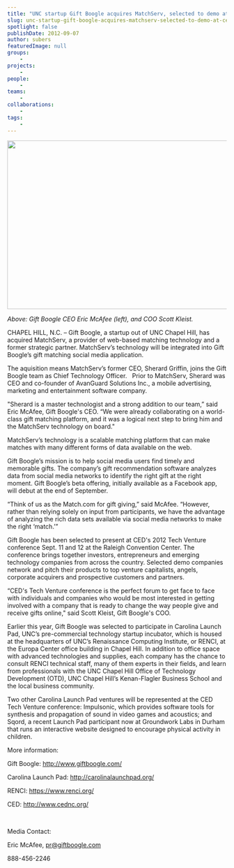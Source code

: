 ```yaml
---
title: "UNC startup Gift Boogle acquires MatchServ, selected to demo at CED's 2012 Tech Venture conference"
slug: unc-startup-gift-boogle-acquires-matchserv-selected-to-demo-at-ceds-2012-tech-venture-conference
spotlight: false
publishDate: 2012-09-07
author: subers
featuredImage: null
groups:
    - 
projects:
    - 
people:
    - 
teams: 
    - 
collaborations:
    - 
tags:
    - 
---
```

<img class="size-large wp-image-12067 alignleft" title="Giftboogle" alt="" src="https://www.renci.org/wp-content/uploads/2013/10/Giftboogle-Story1.jpg" width="640" height="386" />

<em>Above: Gift Boogle CEO Eric McAfee (left), and COO Scott Kleist.</em>

CHAPEL HILL, N.C. – Gift Boogle, a startup out of UNC Chapel Hill, has acquired MatchServ, a provider of web-based matching technology and a former strategic partner. MatchServ’s technology will be integrated into Gift Boogle’s gift matching social media application.

<!--more-->

The aquisition means MatchServ’s former CEO, Sherard Griffin, joins the Gift Boogle team as Chief Technology Officer.   Prior to MatchServ, Sherard was CEO and co-founder of AvanGuard Solutions Inc., a mobile advertising, marketing and entertainment software company.

"Sherard is a master technologist and a strong addition to our team,” said Eric McAfee, Gift Boogle's CEO. “We were already collaborating on a world-class gift matching platform, and it was a logical next step to bring him and the MatchServ technology on board."

MatchServ’s technology is a scalable matching platform that can make matches with many different forms of data available on the web.

Gift Boogle’s mission is to help social media users find timely and memorable gifts. The company’s gift recommendation software analyzes data from social media networks to identify the right gift at the right moment. Gift Boogle’s beta offering, initially available as a Facebook app, will debut at the end of September.

“Think of us as the Match.com for gift giving,” said McAfee. “However, rather than relying solely on input from participants, we have the advantage of analyzing the rich data sets available via social media networks to make the right ‘match.’”

Gift Boogle has been selected to present at CED's 2012 Tech Venture conference Sept. 11 and 12 at the Raleigh Convention Center. The conference brings together investors, entrepreneurs and emerging technology companies from across the country. Selected demo companies network and pitch their products to top venture capitalists, angels, corporate acquirers and prospective customers and partners.

“CED's Tech Venture conference is the perfect forum to get face to face with individuals and companies who would be most interested in getting involved with a company that is ready to change the way people give and receive gifts online," said Scott Kleist, Gift Boogle's COO.

Earlier this year, Gift Boogle was selected to participate in Carolina Launch Pad, UNC’s pre-commercial technology startup incubator, which is housed at the headquarters of UNC’s Renaissance Computing Institute, or RENCI, at the Europa Center office building in Chapel Hill. In addition to office space with advanced technologies and supplies, each company has the chance to consult RENCI technical staff, many of them experts in their fields, and learn from professionals with the UNC Chapel Hill Office of Technology Development (OTD), UNC Chapel Hill’s Kenan-Flagler Business School and the local business community.

Two other Carolina Launch Pad ventures will be represented at the CED Tech Venture conference: Impulsonic, which provides software tools for synthesis and propagation of sound in video games and acoustics; and Sqord, a recent Launch Pad participant now at Groundwork Labs in Durham that runs an interactive website designed to encourage physical activity in children.

More information:

Gift Boogle: <a href="http://www.giftboogle.com/">http://www.giftboogle.com/</a>

Carolina Launch Pad: <a href="http://carolinalaunchpad.org/">http://carolinalaunchpad.org/</a>

RENCI: <a href="https://www.renci.org/">https://www.renci.org/</a>

CED: <a href="http://www.cednc.org/">http://www.cednc.org/</a>

&nbsp;

Media Contact:

Eric McAfee, <a href="mailto:pr@giftboogle.com">pr@giftboogle.com</a>

888-456-2246
